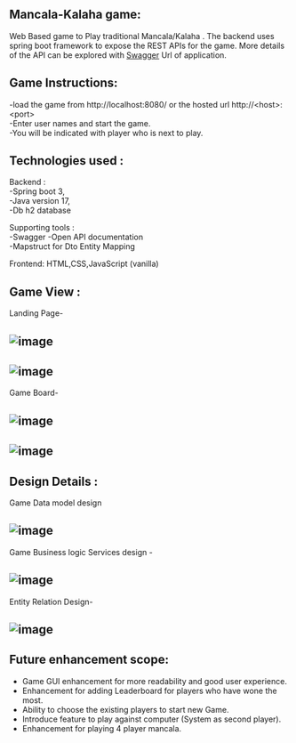 Mancala-Kalaha game:
-

Web Based  game to Play traditional Mancala/Kalaha .
The backend uses spring boot framework to expose the REST APIs for the game.
More details of the API can be explored with [Swagger](http://localhost:8080/swagger-ui/index.html) Url of application. 


Game Instructions:
-
   -load the game from  http://localhost:8080/  or the hosted url http://\<host\>:\<port\> \
   -Enter user names and start the game. \
   -You will be indicated with player who is next to play. 
    

Technologies used : 
-
  Backend : \
             -Spring boot 3,\
             -Java version 17,\
             -Db h2 database
 
 Supporting tools :\
  -Swagger -Open API documentation            
  -Mapstruct for Dto Entity Mapping  
 
  Frontend: HTML,CSS,JavaScript (vanilla)

Game View :
-
Landing Page-

![image](info/landing-page-1.jpg)
-
![image](info/landing-page-2.jpg)
-

 
Game Board-

![image](info/GameView.jpg)
- 
![image](info/GameView1.jpg)
-

Design Details :
-
Game Data model design 

![image](info/DataModel.jpg)
-  
Game Business logic Services design -  

![image](info/BusinessLogicModel.jpg)
- 

Entity Relation Design-

![image](info/EntityRelation.jpg)
-

Future enhancement scope:
-

   -  Game GUI enhancement for more readability and good user experience.
   -  Enhancement for adding Leaderboard for players who have wone the most.
   -  Ability to choose the existing players to start new Game.
   -  Introduce feature to play against computer (System as second player).
   -  Enhancement for playing 4 player mancala.


   

